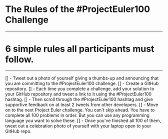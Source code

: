 # The Rules of the #ProjectEuler100 Challenge

---
# 6 simple rules all participants must follow.
---

[] - Tweet out a photo of yourself giving a thumbs-up and announcing that you are committing to the #ProjectEuler100 challenge.
[] - Create a GitHub repository.
[] - Each time you complete a challenge, add your solution to your GitHub repository and tweet a link to it using the #ProjectEuler100 hashtag.
[] - Then scroll through the #ProjectEuler100 hashtag and give supportive feedback on at least 2 tweets from other developers.
[] - Move on to the next Project Euler challenge. You can't skip ahead. You have to complete all 100 problems in order. But you can use any programming language you want to solve these.
[] - Once you've finished all 100 of them, tweet out a celebration photo of yourself with your laptop open to your GitHub repo.
